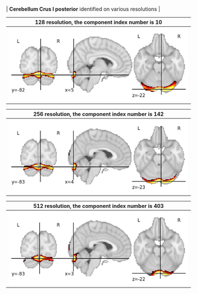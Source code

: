 


| **Cerebellum Crus I posterior** identified on various resolutions |

| 128 resolution, the component index number is 10|  
|:---:|  
| ![Component 128](../128/final/10.jpg "From component 128: Cerebellum Crus I posterior") |

| 256 resolution, the component index number is 142|  
|:---:|  
| ![Component 256](../256/final/142.jpg "From component 256: Cerebellum Crus I posterior") |

| 512 resolution, the component index number is 403|  
|:---:|  
| ![Component 512](../512/final/403.jpg "From component 512: Cerebellum Crus I posterior") |